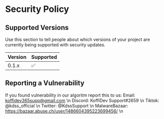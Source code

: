 # Security Policy

## Supported Versions

Use this section to tell people about which versions of your project are
currently being supported with security updates.

| Version | Supported          |
| ------- | ------------------ |
| 0.1.x   | :white_check_mark: |


## Reporting a Vulnerability

If you found vulnerability in our algoritm report this to us:
Email: koffidev365supp@gmail.com \n
Discord: KoffiDev Support#2659 \n
Tiktok: @kdss_official \n
Twitter: @KdssSupport \n
MalwareBazaar: https://bazaar.abuse.ch/user/1486604395223699456/ \n

